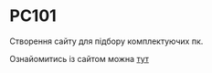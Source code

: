 # PC101

Створення сайту для підбору комплектуючих пк.

Ознайомитись із сайтом можна [тут](https://pc101.vercel.app)
